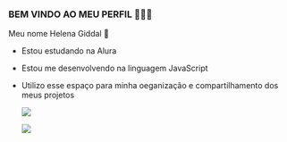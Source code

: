 ### BEM VINDO AO MEU PERFIL 🍏💚📗

Meu nome Helena Giddal 💙

- Estou estudando na Alura 
- Estou me desenvolvendo na linguagem JavaScript
- Utilizo esse espaço para minha oeganização e compartilhamento dos meus projetos

  ![](https://media1.tenor.com/m/f4PUj7wUIm4AAAAC/cat-tongue.gif)

  ![](https://media1.tenor.com/m/gZU3n_9Nv2EAAAAC/cat-cat-stare.gif)
